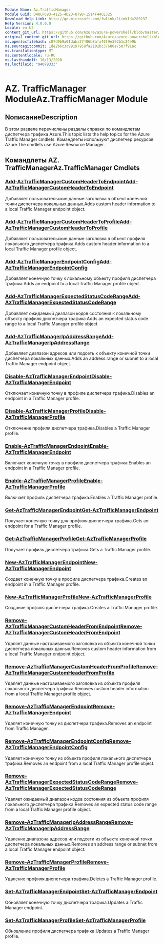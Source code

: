 ```yaml
---
Module Name: Az.TrafficManager
Module Guid: D48CF693-4125-4D2D-8790-1514F44CE325
Download Help Link: http://go.microsoft.com/fwlink/?LinkId=280237
Help Version: 4.0.0.0
Locale: en-US
content_git_url: https://github.com/Azure/azure-powershell/blob/master/src/TrafficManager/TrafficManager/help/Az.TrafficManager.md
original_content_git_url: https://github.com/Azure/azure-powershell/blob/master/src/TrafficManager/TrafficManager/help/Az.TrafficManager.md
ms.openlocfilehash: c87d9b9a01daba27406b8afa40f9e392b1c24e9b
ms.sourcegitcommit: 1de2b6c3c99197958fa2101bc37680e7507f91ac
ms.translationtype: MT
ms.contentlocale: ru-RU
ms.lasthandoff: 10/13/2020
ms.locfileid: "94079333"
---
```

# <span data-ttu-id="bef49-101">AZ. TrafficManager Module</span><span class="sxs-lookup"><span data-stu-id="bef49-101">Az.TrafficManager Module</span></span>
## <span data-ttu-id="bef49-102">Nописание</span><span class="sxs-lookup"><span data-stu-id="bef49-102">Description</span></span>
<span data-ttu-id="bef49-103">В этом разделе перечислены разделы справки по командлетам диспетчера трафика Azure.</span><span class="sxs-lookup"><span data-stu-id="bef49-103">This topic lists the help topics for the Azure Traffic Manager cmdlets.</span></span> <span data-ttu-id="bef49-104">Командлеты используют диспетчер ресурсов Azure.</span><span class="sxs-lookup"><span data-stu-id="bef49-104">The cmdlets use Azure Resource Manager.</span></span>

## <span data-ttu-id="bef49-105">Командлеты AZ. TrafficManager</span><span class="sxs-lookup"><span data-stu-id="bef49-105">Az.TrafficManager Cmdlets</span></span>
### [<span data-ttu-id="bef49-106">Add-AzTrafficManagerCustomHeaderToEndpoint</span><span class="sxs-lookup"><span data-stu-id="bef49-106">Add-AzTrafficManagerCustomHeaderToEndpoint</span></span>](Add-AzTrafficManagerCustomHeaderToEndpoint.md)
<span data-ttu-id="bef49-107">Добавляет пользовательские данные заголовка в объект конечной точки диспетчера локальных данных.</span><span class="sxs-lookup"><span data-stu-id="bef49-107">Adds custom header information to a local Traffic Manager endpoint object.</span></span>

### [<span data-ttu-id="bef49-108">Add-AzTrafficManagerCustomHeaderToProfile</span><span class="sxs-lookup"><span data-stu-id="bef49-108">Add-AzTrafficManagerCustomHeaderToProfile</span></span>](Add-AzTrafficManagerCustomHeaderToProfile.md)
<span data-ttu-id="bef49-109">Добавляет пользовательские данные заголовка в объект профиля локального диспетчера трафика.</span><span class="sxs-lookup"><span data-stu-id="bef49-109">Adds custom header information to a local Traffic Manager profile object.</span></span>

### [<span data-ttu-id="bef49-110">Add-AzTrafficManagerEndpointConfig</span><span class="sxs-lookup"><span data-stu-id="bef49-110">Add-AzTrafficManagerEndpointConfig</span></span>](Add-AzTrafficManagerEndpointConfig.md)
<span data-ttu-id="bef49-111">Добавляет конечную точку к локальному объекту профиля диспетчера трафика.</span><span class="sxs-lookup"><span data-stu-id="bef49-111">Adds an endpoint to a local Traffic Manager profile object.</span></span>

### [<span data-ttu-id="bef49-112">Add-AzTrafficManagerExpectedStatusCodeRange</span><span class="sxs-lookup"><span data-stu-id="bef49-112">Add-AzTrafficManagerExpectedStatusCodeRange</span></span>](Add-AzTrafficManagerExpectedStatusCodeRange.md)
<span data-ttu-id="bef49-113">Добавляет ожидаемый диапазон кодов состояния к локальному объекту профиля диспетчера трафика.</span><span class="sxs-lookup"><span data-stu-id="bef49-113">Adds an expected status code range to a local Traffic Manager profile object.</span></span>

### [<span data-ttu-id="bef49-114">Add-AzTrafficManagerIpAddressRange</span><span class="sxs-lookup"><span data-stu-id="bef49-114">Add-AzTrafficManagerIpAddressRange</span></span>](Add-AzTrafficManagerIpAddressRange.md)
<span data-ttu-id="bef49-115">Добавляет диапазон адресов или подсеть к объекту конечной точки диспетчера локальных данных.</span><span class="sxs-lookup"><span data-stu-id="bef49-115">Adds an address range or subnet to a local Traffic Manager endpoint object.</span></span>

### [<span data-ttu-id="bef49-116">Disable-AzTrafficManagerEndpoint</span><span class="sxs-lookup"><span data-stu-id="bef49-116">Disable-AzTrafficManagerEndpoint</span></span>](Disable-AzTrafficManagerEndpoint.md)
<span data-ttu-id="bef49-117">Отключает конечную точку в профиле диспетчера трафика.</span><span class="sxs-lookup"><span data-stu-id="bef49-117">Disables an endpoint in a Traffic Manager profile.</span></span>

### [<span data-ttu-id="bef49-118">Disable-AzTrafficManagerProfile</span><span class="sxs-lookup"><span data-stu-id="bef49-118">Disable-AzTrafficManagerProfile</span></span>](Disable-AzTrafficManagerProfile.md)
<span data-ttu-id="bef49-119">Отключение профиля диспетчера трафика.</span><span class="sxs-lookup"><span data-stu-id="bef49-119">Disables a Traffic Manager profile.</span></span>

### [<span data-ttu-id="bef49-120">Enable-AzTrafficManagerEndpoint</span><span class="sxs-lookup"><span data-stu-id="bef49-120">Enable-AzTrafficManagerEndpoint</span></span>](Enable-AzTrafficManagerEndpoint.md)
<span data-ttu-id="bef49-121">Включает конечную точку в профиле диспетчера трафика.</span><span class="sxs-lookup"><span data-stu-id="bef49-121">Enables an endpoint in a Traffic Manager profile.</span></span>

### [<span data-ttu-id="bef49-122">Enable-AzTrafficManagerProfile</span><span class="sxs-lookup"><span data-stu-id="bef49-122">Enable-AzTrafficManagerProfile</span></span>](Enable-AzTrafficManagerProfile.md)
<span data-ttu-id="bef49-123">Включает профиль диспетчера трафика.</span><span class="sxs-lookup"><span data-stu-id="bef49-123">Enables a Traffic Manager profile.</span></span>

### [<span data-ttu-id="bef49-124">Get-AzTrafficManagerEndpoint</span><span class="sxs-lookup"><span data-stu-id="bef49-124">Get-AzTrafficManagerEndpoint</span></span>](Get-AzTrafficManagerEndpoint.md)
<span data-ttu-id="bef49-125">Получает конечную точку для профиля диспетчера трафика.</span><span class="sxs-lookup"><span data-stu-id="bef49-125">Gets an endpoint for a Traffic Manager profile.</span></span>

### [<span data-ttu-id="bef49-126">Get-AzTrafficManagerProfile</span><span class="sxs-lookup"><span data-stu-id="bef49-126">Get-AzTrafficManagerProfile</span></span>](Get-AzTrafficManagerProfile.md)
<span data-ttu-id="bef49-127">Получает профиль диспетчера трафика.</span><span class="sxs-lookup"><span data-stu-id="bef49-127">Gets a Traffic Manager profile.</span></span>

### [<span data-ttu-id="bef49-128">New-AzTrafficManagerEndpoint</span><span class="sxs-lookup"><span data-stu-id="bef49-128">New-AzTrafficManagerEndpoint</span></span>](New-AzTrafficManagerEndpoint.md)
<span data-ttu-id="bef49-129">Создает конечную точку в профиле диспетчера трафика.</span><span class="sxs-lookup"><span data-stu-id="bef49-129">Creates an endpoint in a Traffic Manager profile.</span></span>

### [<span data-ttu-id="bef49-130">New-AzTrafficManagerProfile</span><span class="sxs-lookup"><span data-stu-id="bef49-130">New-AzTrafficManagerProfile</span></span>](New-AzTrafficManagerProfile.md)
<span data-ttu-id="bef49-131">Создание профиля диспетчера трафика.</span><span class="sxs-lookup"><span data-stu-id="bef49-131">Creates a Traffic Manager profile.</span></span>

### [<span data-ttu-id="bef49-132">Remove-AzTrafficManagerCustomHeaderFromEndpoint</span><span class="sxs-lookup"><span data-stu-id="bef49-132">Remove-AzTrafficManagerCustomHeaderFromEndpoint</span></span>](Remove-AzTrafficManagerCustomHeaderFromEndpoint.md)
<span data-ttu-id="bef49-133">Удаляет данные настраиваемого заголовка из объекта конечной точки диспетчера локальных данных.</span><span class="sxs-lookup"><span data-stu-id="bef49-133">Removes custom header information from a local Traffic Manager endpoint object.</span></span>

### [<span data-ttu-id="bef49-134">Remove-AzTrafficManagerCustomHeaderFromProfile</span><span class="sxs-lookup"><span data-stu-id="bef49-134">Remove-AzTrafficManagerCustomHeaderFromProfile</span></span>](Remove-AzTrafficManagerCustomHeaderFromProfile.md)
<span data-ttu-id="bef49-135">Удаляет данные настраиваемого заголовка из объекта профиля локального диспетчера трафика.</span><span class="sxs-lookup"><span data-stu-id="bef49-135">Removes custom header information from a local Traffic Manager profile object.</span></span>

### [<span data-ttu-id="bef49-136">Remove-AzTrafficManagerEndpoint</span><span class="sxs-lookup"><span data-stu-id="bef49-136">Remove-AzTrafficManagerEndpoint</span></span>](Remove-AzTrafficManagerEndpoint.md)
<span data-ttu-id="bef49-137">Удаляет конечную точку из диспетчера трафика.</span><span class="sxs-lookup"><span data-stu-id="bef49-137">Removes an endpoint from Traffic Manager.</span></span>

### [<span data-ttu-id="bef49-138">Remove-AzTrafficManagerEndpointConfig</span><span class="sxs-lookup"><span data-stu-id="bef49-138">Remove-AzTrafficManagerEndpointConfig</span></span>](Remove-AzTrafficManagerEndpointConfig.md)
<span data-ttu-id="bef49-139">Удаляет конечную точку из объекта профиля локального диспетчера трафика.</span><span class="sxs-lookup"><span data-stu-id="bef49-139">Removes an endpoint from a local Traffic Manager profile object.</span></span>

### [<span data-ttu-id="bef49-140">Remove-AzTrafficManagerExpectedStatusCodeRange</span><span class="sxs-lookup"><span data-stu-id="bef49-140">Remove-AzTrafficManagerExpectedStatusCodeRange</span></span>](Remove-AzTrafficManagerExpectedStatusCodeRange.md)
<span data-ttu-id="bef49-141">Удаляет ожидаемый диапазон кодов состояния из объекта профиля локального диспетчера трафика.</span><span class="sxs-lookup"><span data-stu-id="bef49-141">Removes an expected status code range from a local Traffic Manager profile object.</span></span>

### [<span data-ttu-id="bef49-142">Remove-AzTrafficManagerIpAddressRange</span><span class="sxs-lookup"><span data-stu-id="bef49-142">Remove-AzTrafficManagerIpAddressRange</span></span>](Remove-AzTrafficManagerIpAddressRange.md)
<span data-ttu-id="bef49-143">Удаление диапазона адресов или подсети из объекта конечной точки диспетчера локальных данных.</span><span class="sxs-lookup"><span data-stu-id="bef49-143">Removes an address range or subnet from a local Traffic Manager endpoint object.</span></span>

### [<span data-ttu-id="bef49-144">Remove-AzTrafficManagerProfile</span><span class="sxs-lookup"><span data-stu-id="bef49-144">Remove-AzTrafficManagerProfile</span></span>](Remove-AzTrafficManagerProfile.md)
<span data-ttu-id="bef49-145">Удаление профиля диспетчера трафика.</span><span class="sxs-lookup"><span data-stu-id="bef49-145">Deletes a Traffic Manager profile.</span></span>

### [<span data-ttu-id="bef49-146">Set-AzTrafficManagerEndpoint</span><span class="sxs-lookup"><span data-stu-id="bef49-146">Set-AzTrafficManagerEndpoint</span></span>](Set-AzTrafficManagerEndpoint.md)
<span data-ttu-id="bef49-147">Обновляет конечную точку диспетчера трафика.</span><span class="sxs-lookup"><span data-stu-id="bef49-147">Updates a Traffic Manager endpoint.</span></span>

### [<span data-ttu-id="bef49-148">Set-AzTrafficManagerProfile</span><span class="sxs-lookup"><span data-stu-id="bef49-148">Set-AzTrafficManagerProfile</span></span>](Set-AzTrafficManagerProfile.md)
<span data-ttu-id="bef49-149">Обновление профиля диспетчера трафика.</span><span class="sxs-lookup"><span data-stu-id="bef49-149">Updates a Traffic Manager profile.</span></span>


